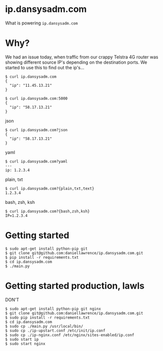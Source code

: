 ip.dansysadm.com
================

What is powering `ip.dansysadm.com`

Why?
====

We had an issue today, when traffic from our crappy Telstra 4G router was showing different source IP's depending on the destination ports.
We started to use this to find out the ip's...

    $ curl ip.dansysadm.com
	{
	  "ip": "11.45.13.21"
	}

	$ curl ip.dansysadm.com:5000
	{
	  "ip": "58.17.13.21"
	}

json

	$ curl ip.dansysadm.com?json
	{
	  "ip": "58.17.13.21"
	}
	
yaml

	$ curl ip.dansysadm.com?yaml
	---
	ip: 1.2.3.4
	
plain, txt

	$ curl ip.dansysadm.com?{plain,txt,text}
	1.2.3.4
	
bash, zsh, ksh

	$ curl ip.dansysadm.com?{bash,zsh,ksh}
	IP=1.2.3.4


Getting started
===============

    $ sudo apt-get install python-pip git
	$ git clone git@github.com:daniellawrence/ip.dansysadm.com.git
	$ pip install -r requirements.txt
	$ cd ip.dansysadm.com
	$ ./main.py


Getting started production, lawls 
=================================

DON'T

    $ sudo apt-get install python-pip git nginx
	$ git clone git@github.com:daniellawrence/ip.dansysadm.com.git
	$ sudo pip install -r requirements.txt
	$ cd ip.dansysadm.com
	$ sudo cp ./main.py /usr/local/bin/
	$ sudo cp ./ip-upstart.conf /etc/init/ip.conf
	$ sudo cp ./ip-nginx.conf /etc/nginx/sites-enabled/ip.conf
	$ sudo start ip
	$ sudo start nginx

